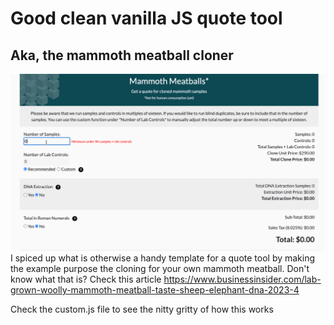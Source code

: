 # Good clean vanilla JS quote tool
## Aka, the mammoth meatball cloner
![alt text](https://github.com/haa-gg/Vanilla-JS-Quote/blob/master/vjsq-demo.gif?raw=true)
I spiced up what is otherwise a handy template for a quote tool by making the example purpose the cloning for your own mammoth meatball. Don't know what that is? Check this article https://www.businessinsider.com/lab-grown-woolly-mammoth-meatball-taste-sheep-elephant-dna-2023-4

Check the custom.js file to see the nitty gritty of how this works
